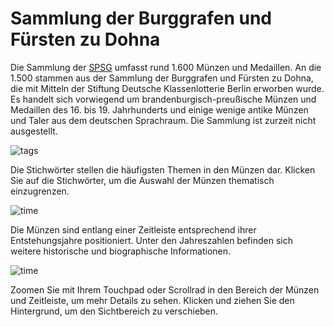 # Sammlung der Burggrafen und Fürsten zu Dohna

Die Sammlung der [SPSG](http://spsg.de) umfasst rund 1.600 Münzen und Medaillen. An die 1.500 stammen aus der Sammlung der Burggrafen und Fürsten zu Dohna, die mit Mitteln der Stiftung Deutsche Klassenlotterie Berlin erworben wurde. Es handelt sich vorwiegend um brandenburgisch-preußische Münzen und Medaillen des 16. bis 19. Jahrhunderts und einige wenige antike Münzen und Taler aus dem deutschen Sprachraum. Die Sammlung ist zurzeit nicht ausgestellt.

![tags](img/infobar_tags.svg)

Die Stichwörter stellen die häufigsten Themen in den Münzen dar. Klicken Sie auf die Stichwörter, um die Auswahl der Münzen thematisch einzugrenzen.

![time](img/infobar_time.svg)

Die Münzen sind entlang einer Zeitleiste entsprechend ihrer Entstehungsjahre positioniert. Unter den Jahreszahlen befinden sich weitere historische und biographische Informationen.

![time](img/infobar_scroll.svg)

Zoomen Sie mit Ihrem Touchpad oder Scrollrad in den Bereich der Münzen und Zeitleiste, um mehr Details zu sehen. Klicken und ziehen Sie den Hintergrund, um den Sichtbereich zu verschieben.